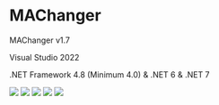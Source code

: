 # MAChanger
  <p>MAChanger v1.7</p>
  <p>Visual Studio 2022</p>
  <p>.NET Framework 4.8 (Minimum 4.0) & .NET 6 & .NET 7</p>
  <img src="https://raw.githubusercontent.com/Taiizor/MAChanger/master/.screenshots/UI_1.png" />
  <img src="https://raw.githubusercontent.com/Taiizor/MAChanger/master/.screenshots/UI_2.png" />
  <img src="https://raw.githubusercontent.com/Taiizor/MAChanger/master/.screenshots/UI_3.png" />
  <img src="https://raw.githubusercontent.com/Taiizor/MAChanger/master/.screenshots/UI_4.png" />
  <img src="https://raw.githubusercontent.com/Taiizor/MAChanger/master/.screenshots/UI_5.png" />